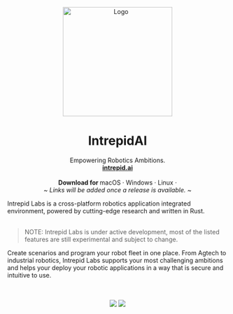 
<p align="center">
  <img width="250px" src="https://intrepid.ai/wp-content/uploads/2024/02/intrepid-logo-full-large.png" alt="Logo">

  <h1 align="center"><b>IntrepidAI</b></h1>
  <p align="center">
  Empowering Robotics Ambitions.
    <br />
    <a href="https://intrepid.ai"><strong>intrepid.ai </strong></a>
    <br />
    <br />
    <b>Download for </b>
    macOS
    ·
    Windows
    ·
    Linux
    ·
    <br />
    <i>~ Links will be added once a release is available. ~</i>
  </p>
</p>
Intrepid Labs is a cross-platform robotics application integrated environment, powered by cutting-edge research and written in Rust.
<br/>
<br/>

> NOTE: Intrepid Labs is under active development, most of the listed features are still experimental and subject to change.

Create scenarios and program your robot fleet in one place. 
From Agtech to industrial robotics, Intrepid Labs supports your most challenging ambitions and helps your deploy your robotic applications in a way that is secure and intuitive to use.


<p align="center">
<!--   <img src="" alt="App screenshot"> -->
  <br />
  <br />
  
  <a href="https://twitter.com/intrepidLabsdev">
  </a>
  <a href="https://instagram.com/spacedriveapp">
  </a>
<!--   <a href="https://www.gnu.org/licenses/agpl-3.0">
    <img src="https://img.shields.io/static/v1?label=Licence&message=AGPL%20v3&color=000" />
  </a> -->
  <img src="https://img.shields.io/static/v1?label=Bundled%20Size&message=16.3MB&color=0974B4" />
  <img src="https://img.shields.io/static/v1?label=Stage&message=Alpha&color=2BB4AB" />
  <br />
</p>

